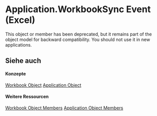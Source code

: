
# Application.WorkbookSync Event (Excel)

This object or member has been deprecated, but it remains part of the object model for backward compatibility. You should not use it in new applications.


## Siehe auch


#### Konzepte


[Workbook Object](8c00aa60-c974-eed3-0812-3c9625eb0d4c.md)
[Application Object](19b73597-5cf9-4f56-8227-b5211f657f6f.md)
#### Weitere Ressourcen


[Workbook Object Members](http://msdn.microsoft.com/library/dce102a3-25de-3ff4-2ce5-bc56e08baca7%28Office.15%29.aspx)
[Application Object Members](http://msdn.microsoft.com/library/4cb9ca42-8d07-cc9c-2d80-4eb9a5921e1e%28Office.15%29.aspx)